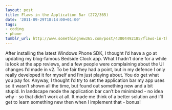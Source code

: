 ```yaml
---
layout: post
title: Flaws in the Application Bar (272/365)
date: '2011-09-29T18:14:00+01:00'
tags:
- coding
- phone
tumblr_url: http://www.somethingnew365.com/post/43804492185/flaws-in-the-application-bar-272365
---
```

After installing the latest Windows Phone SDK, I thought I’d have a go at updating my blog-famous Bedside Clock app.
What I hadn’t done for a while is look at the app reviews, and a few people were complaining about the UI changes I’d made in v2. To be fair they had a point, but in my defence I only really developed it for myself and I’m just playing about. You do get what you pay for.
Anyway, I thought I’d try to set the application bar my app uses so it wasn’t shown all the time, but found out something new and a bit stupid. In landscape mode the application bar can’t be minimized - no idea why - so that didn’t work at all.
It made me think of a better solution and I’ll get to learn something new then when I implement that - bonus!
